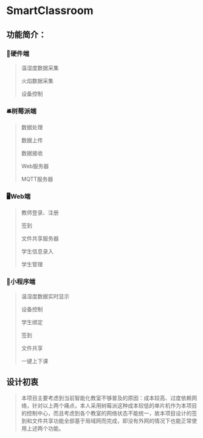 # SmartClassroom

## 功能简介：

### 📡硬件端

> 温湿度数据采集
>
> 火焰数据采集
>
> 设备控制

### 🛎️树莓派端	

> 数据处理
>
> 数据上传
>
> 数据接收
>
> Web服务器
>
> MQTT服务器

###  🖥️Web端

> 教师登录、注册
>
> 签到
>
> 文件共享服务器
>
> 学生信息录入
>
> 学生管理

###  📱小程序端

> 温湿度数据实时显示
>
> 设备控制
>
> 学生绑定
>
> 签到
>
> 文件共享
>
> 一键上下课

## 设计初衷

> 本项目主要考虑到当前智能化教室不够普及的原因：成本较高、过度依赖网络，针对以上两个痛点，本人采用树莓派这种成本较低的单片机作为本项目的控制中心，而且考虑到各个教室的网络状态不能统一，故本项目设计的签到和文件共享功能全部基于局域网而完成，即没有外网的情况下也能正常使用上述两个功能。